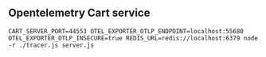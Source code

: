 ## Opentelemetry Cart service

```
CART_SERVER_PORT=44553 OTEL_EXPORTER_OTLP_ENDPOINT=localhost:55680 OTEL_EXPORTER_OTLP_INSECURE=true REDIS_URL=redis://localhost:6379 node -r ./tracer.js server.js
```